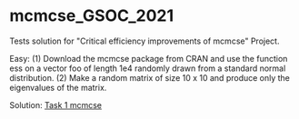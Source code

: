 # mcmcse_GSOC_2021
Tests solution for "Critical efficiency improvements of mcmcse" Project.

Easy: (1) Download the mcmcse package from CRAN and use the function ess on a vector foo of length 1e4 randomly drawn from a standard normal distribution. (2) Make a random matrix of size 10 x 10 and produce only the eigenvalues of the matrix.

Solution: [Task 1 mcmcse](https://github.com/theakhiljha/mcmcse_GSOC_2021/blob/main/task1-mcmcse.R)
